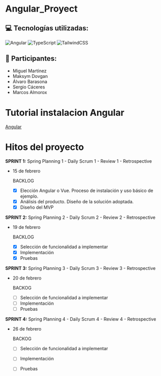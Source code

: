 # Angular_Proyect

## :computer: Tecnologías utilizadas:

![Angular](https://img.shields.io/badge/Angular-DD0031?style=for-the-badge&logo=angular&logoColor=white)
![TypeScript](https://img.shields.io/badge/TypeScript-007ACC?style=for-the-badge&logo=typescript&logoColor=white)
![TailwindCSS](https://img.shields.io/badge/TailwindCSS-38B2AC?style=for-the-badge&logo=tailwind-css&logoColor=white)

## :busts_in_silhouette: Participantes:

- Miguel Martínez
- Maksym Dovgan
- Álvaro Barasona
- Sergio Cáceres
- Marcos Almorox

# Tutorial instalacion Angular

[Angular](docs/Instalar_Angular.md)

# Hitos del proyecto

**SPRINT 1:** Spring Planning 1 - Daily Scrum 1 - Review 1 - Retrospective 
- 15 de febrero

  BACKLOG
   - [x] Elección Angular o Vue. Proceso de instalación y uso básico de ejemplo.
   - [x] Análisis del producto. Diseño de la solución adoptada.
   - [x] Diseño del MVP
         
**SPRINT 2:** Spring Planning 2 - Daily Scrum 2 - Review 2 - Retrospective
- 19 de febrero

  BACKLOG
   - [x] Selección de funcionalidad a implementar
   - [x] Implementación
   - [x] Pruebas

**SPRINT 3:** Spring Planning 3 - Daily Scrum 3 - Review 3 - Retrospective
- 20 de febrero

  BACKOG
   - [ ] Selección de funcionalidad a implementar
   - [ ] Implementación
   - [ ] Pruebas
        
**SPRINT 4:** Spring Planning 4 - Daily Scrum 4 - Review 4 - Retrospective
- 26 de febrero

  BACKOG
   - [ ] Selección de funcionalidad a implementar
   - [ ] Implementación
   - [ ] Pruebas








